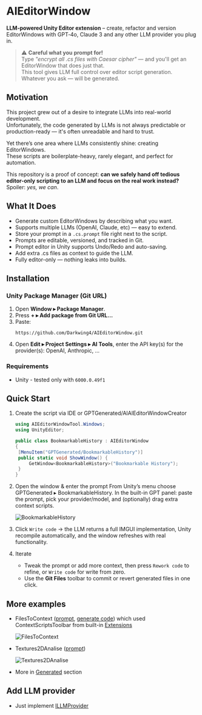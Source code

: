 # AIEditorWindow

**LLM‑powered Unity Editor extension** – create, refactor and version EditorWindows with GPT‑4o, Claude 3 and any other
LLM provider you plug in.

> ⚠️ **Careful what you prompt for!**  
> Type _"encrypt all .cs files with Caesar cipher"_ — and you'll get an EditorWindow that does just that.  
> This tool gives LLM full control over editor script generation.          
> Whatever you ask — will be generated.

## Motivation

This project grew out of a desire to integrate LLMs into real-world development.  
Unfortunately, the code generated by LLMs is not always predictable or production-ready — it's often unreadable and hard
to trust.

Yet there’s one area where LLMs consistently shine: creating EditorWindows.  
These scripts are boilerplate-heavy, rarely elegant, and perfect for automation.

This repository is a proof of concept: **can we safely hand off tedious editor-only scripting to an LLM and focus on the real work instead?**  
Spoiler: _yes, we can_.

## What It Does

- Generate custom EditorWindows by describing what you want.
- Supports multiple LLMs (OpenAI, Claude, etc) — easy to extend.
- Store your prompt in a `.cs.prompt` file right next to the script.
- Prompts are editable, versioned, and tracked in Git.
- Prompt editor in Unity supports Undo/Redo and auto-saving.
- Add extra .cs files as context to guide the LLM.
- Fully editor-only — nothing leaks into builds.

## Installation

### Unity Package Manager (Git URL)

1. Open **Window ▸ Package Manager**.
2. Press **+ ▸ Add package from Git URL…**
3. Paste:
   ```
   https://github.com/Darkwing4/AIEditorWindow.git
   ```
4. Open **Edit ▸ Project Settings ▸ AI Tools**, enter the API key(s) for the provider(s): OpenAI, Anthropic, …

### Requirements

- Unity - tested only with `6000.0.49f1`

## Quick Start

1. Create the script via IDE or GPTGenerated/AIAIEditorWindowCreator
   ```csharp
   using AIEditorWindowTool.Windows;
   using UnityEditor;
   
   public class BookmarkableHistory : AIEditorWindow
   {
    [MenuItem("GPTGenerated/BookmarkableHistory")]
    public static void ShowWindow() {
        GetWindow<BookmarkableHistory>("Bookmarkable History");
    }
   }
   ```
   
2. Open the window & enter the prompt
   From Unity’s menu choose GPTGenerated ▸ BookmarkableHistory.
   In the built-in GPT panel: paste the prompt, pick your provider/model, and (optionally) drag extra context scripts.

   ![BookmarkableHistory](docs/.BookmarkableHistory.png)

3. Click `Write code` → the LLM returns a full IMGUI implementation, Unity recompile automatically, and the window refreshes with real functionality.

4. Iterate
   - Tweak the prompt or add more context, then press `Rework code` to refine, or `Write code` for write from zero.
   - Use the **Git Files** toolbar to commit or revert generated files in one click.

## More examples
   - FilesToContext ([prompt](https://github.com/Darkwing4/AIEditorWindow/blob/main/Editor/Windows/Generated/FilesToContext.cs.prompt), [generate code](https://github.com/Darkwing4/AIEditorWindow/blob/main/Editor/Windows/Generated/FilesToContext.cs)) which used ContextScriptsToolbar from built-in [Extensions](https://github.com/Darkwing4/AIEditorWindow/tree/main/Editor/Extensions)

     ![FilesToContext](docs/.FilesToContext.png)

   - Textures2DAnalise ([prompt](https://github.com/Darkwing4/AIEditorWindow/blob/main/Editor/Windows/Generated/Texture2DAnalizer.cs.prompt))

     ![Textures2DAnalise](docs/.Textures2DAnalise.png)
   
  
 - More in [Generated](https://github.com/Darkwing4/AIEditorWindow/tree/main/Editor/Windows/Generated) section

## Add LLM provider
   - Just implement [ILLMProvider](https://github.com/Darkwing4/AIEditorWindow/tree/main/Editor/LLM/Providers)
